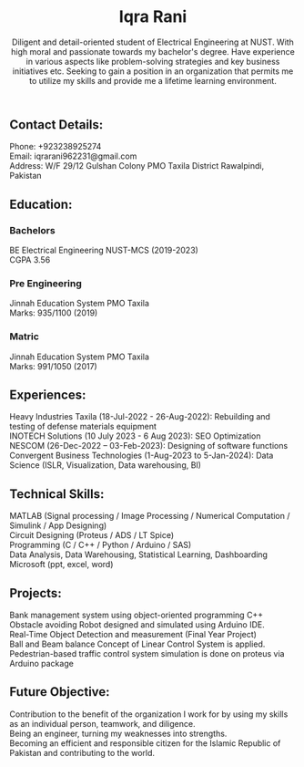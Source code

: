 <!DOCTYPE html>
<html lang="en">

<head>
    <meta charset="UTF-8">
    <meta http-equiv="X-UA-Compatible" content="IE=edge">
    <meta name="viewport" content="width=device-width, initial-scale=1.0">
 <body>
    <header>
        <h1>Iqra Rani</h1>
        <p>Diligent and detail-oriented student of Electrical Engineering at NUST. With high moral and passionate towards my bachelor's degree. Have experience in various aspects like problem-solving strategies and key business initiatives etc. Seeking to gain a position in an organization that permits me to utilize my skills and provide me a lifetime learning environment.</p>
    </header>
 <h2>Contact Details:</h2>
        <p>
            Phone: +923238925274<br>
            Email: iqrarani962231@gmail.com<br>
            Address: W/F 29/12 Gulshan Colony PMO Taxila District Rawalpindi, Pakistan
        </p>
<h2>Education:</h2>
        <h3>Bachelors</h3>
        <p>BE Electrical Engineering NUST-MCS (2019-2023)<br>CGPA 3.56</p>
<h3>Pre Engineering</h3>
        <p>Jinnah Education System PMO Taxila<br>Marks: 935/1100 (2019)</p>
 <h3>Matric</h3>
        <p>Jinnah Education System PMO Taxila<br>Marks: 991/1050 (2017)</p>
<h2>Experiences:</h2>
        <p>
            Heavy Industries Taxila (18-Jul-2022 - 26-Aug-2022): Rebuilding and testing of defense materials equipment<br>
            INOTECH Solutions (10 July 2023 - 6 Aug 2023): SEO Optimization<br>
            NESCOM (26-Dec-2022 – 03-Feb-2023): Designing of software functions<br>
            Convergent Business Technologies (1-Aug-2023 to 5-Jan-2024): Data Science (ISLR, Visualization, Data warehousing, BI)
        </p>
<h2>Technical Skills:</h2>
        <p>
            MATLAB (Signal processing / Image Processing / Numerical Computation / Simulink / App Designing)<br>
            Circuit Designing (Proteus / ADS / LT Spice)<br>
            Programming (C / C++ / Python / Arduino / SAS)<br>
            Data Analysis, Data Warehousing, Statistical Learning, Dashboarding<br>
            Microsoft (ppt, excel, word)
        </p>
  <h2>Projects:</h2>
        <p>
            Bank management system using object-oriented programming C++<br>
            Obstacle avoiding Robot designed and simulated using Arduino IDE.<br>
            Real-Time Object Detection and measurement (Final Year Project)<br>
            Ball and Beam balance Concept of Linear Control System is applied.<br>
            Pedestrian-based traffic control system simulation is done on proteus via Arduino package
        </p>
 <h2>Future Objective:</h2>
        <p>
            Contribution to the benefit of the organization I work for by using my skills as an individual person, teamwork, and diligence.<br>
            Being an engineer, turning my weaknesses into strengths.<br>
            Becoming an efficient and responsible citizen for the Islamic Republic of Pakistan and contributing to the world.
        </p>    
  </body>

</html>   
